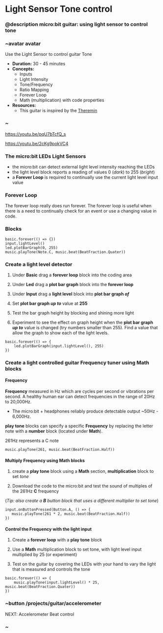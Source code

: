 # Light Sensor Tone control

### @description micro:bit guitar: using light sensor to control tone

### ~avatar avatar

Use the Light Sensor to control guitar Tone
* **Duration:** 30 - 45 minutes
* **Concepts:**
     * Inputs
     * Light Intensity
     * Tone/Frequency
     * Ratio Mapping
     * Forever Loop
     * Math (multiplication) with code properties  
* **Resources:**
     * This guitar is inspired by the [Theremin](https://en.wikipedia.org/wiki/Theremin)

### ~

https://youtu.be/pqU7bTcfQ_s

https://youtu.be/2cKg9pokVC4

### The micro:bit LEDs Light Sensors 

- the micro:bit can detect external light level intensity reaching the LEDs 
- the light level block reports a reading of values 0 (*dark*) to 255 (*bright*)
- a **Forever Loop** is required to continually use the current light level input value 

### Forever Loop

The forever loop really does run forever.  The forever loop is useful when there is a need to continually check for an event or use a changing value in code.

### Blocks

```cards
basic.forever(() => {})
input.lightLevel()
led.plotBarGraph(0, 255)
music.playTone(Note.C, music.beat(BeatFraction.Quater))
```

### Create a light level detector

1) Under **Basic** drag a **forever loop** block into the coding area  

2) Under **Led** drag a **plot bar graph** block into the **forever loop**  

3) Under **Input** drag a **light level** block into **plot bar graph *of***  

4) Set **plot bar graph *up to*** value at **255**  

5) Test the bar graph height by blocking and shining more light  

6) Experiment to see the effect on graph height when the **plot bar graph *up to*** value is changed (try numbers smaller than 255). 
Find a value that allow the graph to show each of the light levels.  

```blocks
basic.forever(() => {
    led.plotBarGraph(input.lightLevel(), 255)
})
```
### Create a light controlled guitar Frequency tuner using Math blocks
#### Frequency 
**Frequency** measured in Hz  which are cycles per second or vibrations per second. 
A healthy human ear can detect frequencies in the range of 20Hz to 20,000Hz.  
- The micro:bit + headphones reliably produce detectable output ~50Hz - 6,000Hz.

**play tone** blocks can specify a specific **Frequency** by replacing the letter note with a **number** block (located under **Math**).   

261Hz represents a C note
```blocks
music.playTone(261, music.beat(BeatFraction.Half))
```
#### Multiply Frequency using Math blocks
1) create a **play tone** block using a **Math** section, **multiplication** block to set *tone*  

2) Download the code to the micro:bit and test the sound of multiples of the 261Hz **C** frequency  

(*Tip: also create a **B** button block that uses a different multiplier to set tone*)
 ```blocks
input.onButtonPressed(Button.A, () => {
    music.playTone(261 * 2, music.beat(BeatFraction.Half))
})
```
#### Control the Frequency with the light input
1) Create a **forever loop** with a **play tone** block  

2) Use a **Math** multiplication block to set tone, with light level input multiplied by 25 
(or experiment)  

3) Test on the guitar by covering the LEDs with your hand to vary the light that is measured 
and controls the tone  

```blocks
basic.forever(() => {
    music.playTone(input.lightLevel() * 25, music.beat(BeatFraction.Quater))
})
```
### ~button /projects/guitar/accelerometer  
NEXT: Accelerometer Beat control  
### ~
